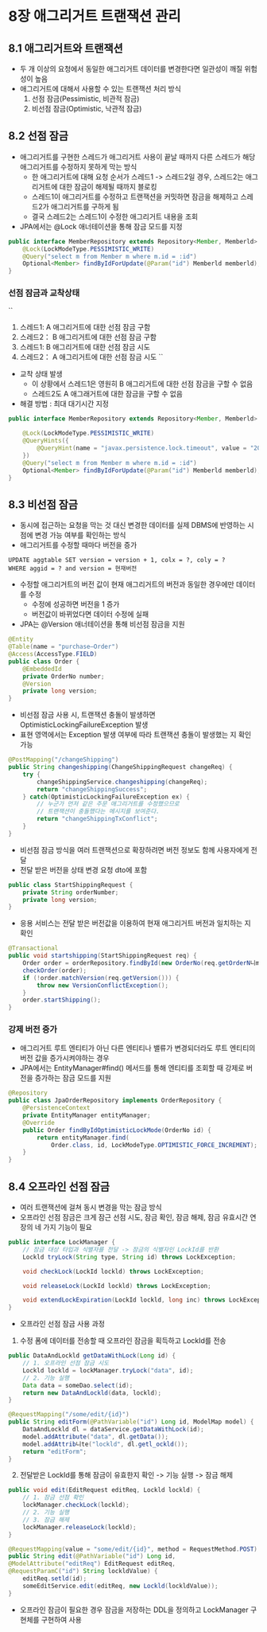 # 8장 애그리거트 트랜잭션 관리

## 8.1 애그리거트와 트랜잭션
- 두 개 이상의 요청에서 동일한 애그리거트 데이터를 변경한다면 일관성이 깨질 위험성이 높음
- 애그리거트에 대해서 사용할 수 있는 트랜잭션 처리 방식
  1. 선점 잠금(Pessimistic, 비관적 잠금)
  2. 비선점 잠금(Optimistic, 낙관적 잠금)
  
## 8.2 선점 잠금
- 애그리거트를 구현한 스레드가 애그리거트 사용이 끝날 때까지 다른 스레드가 해당 애그리거트를 수정하지 못하게 막는 방식
    - 한 애그리거트에 대해 요청 순서가 스레드1 -> 스레드2일 경우, 스레드2는 애그리거트에 대한 잠금이 해제될 때까지 블로킹
    - 스레드1이 애그리거트를 수정하고 트랜잭션을 커밋하면 잠금을 해제하고 스레드2가 애그리거트를 구하게 됨
    - 결국 스레드2는 스레드1이 수정한 애그리거트 내용을 조회
- JPA에서는 @Lock 애너테이션을 통해 잠금 모드를 지정
```java
public interface MemberRepository extends Repository<Member, Memberld> {
    @Lock(LockModeType.PESSIMISTIC_WRITE)
    @Query("select m from Member m where m.id = :id")
    Optional<Member> findByIdForUpdate(@Param("id") Memberld memberld);
}
```

### 선점 잠금과 교착상태
``
1. 스레드1: A 애그리거트에 대한 선점 잠금 구함
2. 스레드2： B 애그리거트에 대한 선점 잠금 구함
3. 스레드1: B 애그리거트에 대한 선점 잠금 시도
4. 스레드2： A 애그리거트에 대한 선점 잠금 시도
``
- 교착 상태 발생
  - 이 상황에서 스레드1은 영원히 B 애그리거트에 대한 선점 잠금을 구할 수 없음
  - 스레드2도 A 애그래거트에 대한 잠금을 구할 수 없음
- 해결 방법 : 최대 대기시간 지정
```java
public interface MemberRepository extends Repository<Member, Memberld> {

    @Lock(LockModeType.PESSIMISTIC_WRITE)
    @QueryHints({
        @QueryHint(name = "javax.persistence.lock.timeout", value = "2000")
    })
    @Query("select m from Member m where m.id = :id")
    Optional<Member> findByIdForUpdate(@Param("id") Memberld memberld);
}
```

## 8.3 비선점 잠금
- 동시에 접근하는 요청을 막는 것 대신 변경한 데이터를 실제 DBMS에 반영하는 시점에 변경 가능 여부를 확인하는 방식
- 애그리거트를 수정할 때마다 버전을 증가
```
UPDATE aggtable SET version = version + 1, colx = ?, coly = ?
WHERE aggid = ? and version = 현재버전
```
- 수정할 애그리거트의 버전 값이 현재 애그리거트의 버전과 동일한 경우에만 데이터를 수정
  - 수정에 성공하면 버전을 1 증가
  - 버전값이 바뀌었다면 데이터 수정에 실패
- JPA는 @Version 애너테이션을 통해 비선점 잠금을 지원
```java
@Entity
@Table(name = "purchase—Order")
@Access(AccessType.FIELD)
public class Order {
    @EmbeddedId
    private OrderNo number;
    @Version
    private long version;
}
```
- 비선점 잠금 사용 시, 트랜잭션 충돌이 발생하면 OptimisticLockingFailureException 발생
- 표현 영역에서는 Exception 발생 여부에 따라 트랜잭션 충돌이 발생했는 지 확인 가능
```java
@PostMapping("/changeShipping")
public String changeshipping(ChangeShippingRequest changeReq) {
    try {
        changeShippingService.changeshipping(changeReq);
        return "changeShippingSuccess";
    } catch(OptimisticLockingFailureException ex) {
        // 누군가 먼저 같은 주문 애그리거트를 수정했으므로
        // 트랜잭션이 충돌했다는 메시지를 보여준다.
        return "changeShippingTxConflict";
    }
}

```
- 비선점 잠금 방식을 여러 트랜잭션으로 확장하려면 버전 정보도 함께 사용자에게 전달
- 전달 받은 버전을 상태 변경 요청 dto에 포함
```java
public class StartShippingRequest {
    private String orderNumber;
    private long version;
}
```
- 응용 서비스는 전달 받은 버전값을 이용하여 현재 애그리거트 버전과 일치하는 지 확인
```java
@Transactional
public void startshipping(StartShippingRequest req) {
    Order order = orderRepository.findById(new OrderNo(req.getOrderN니mber()));
    checkOrder(order);
    if (!order.matchVersion(req.getVersion())) {
        throw new VersionConflictException();
    }
    order.startShipping();
}
```

### 강제 버전 증가
- 애그리거트 루트 엔티티가 아닌 다른 엔티티나 밸류가 변경되더라도 루트 엔티티의 버전 값을 증가시켜야하는 경우
- JPA에서는 EntityManager#find() 메서드를 통해 엔티티를 조회할 때 강제로 버전을 증가하는 잠금 모드를 지원
```java
@Repository
public class JpaOrderRepository implements OrderRepository {
    @PersistenceContext
    private EntityManager entityManager;
    @Override
    public Order findByIdOptimisticLockMode(OrderNo id) {
        return entityManager.find(
            Order.class, id, LockModeType.OPTIMISTIC_FORCE_INCREMENT);
    }
}
```
## 8.4 오프라인 선점 잠금
- 여러 트랜잭션에 걸쳐 동시 변경을 막는 잠금 방식
- 오프라인 선점 잠금은 크게 잠근 선점 시도, 잠금 확인, 잠금 해제, 잠금 유효시간 연장의 네 가지 기능이 필요
```java
public interface LockManager {
    // 잠금 대상 타입과 식별자를 전달 -> 잠금의 식별자인 LockId를 반환
    Lockld tryLock(String type, String id) throws LockException;

    void checkLock(LockId lockld) throws LockException;

    void releaseLock(LockId lockld) throws LockException;

    void extendLockExpiration(LockId lockld, long inc) throws LockException;
}
```
- 오프라인 선점 잠금 사용 과정
1. 수정 폼에 데이터를 전송할 때 오프라인 잠금을 획득하고 LockId를 전송
```java
public DataAndLockld getDataWithLock(Long id) {
    // 1. 오프라인 선점 잠금 시도
    Lockld lockld = lockManager.tryLock("data", id);
    // 2. 기능 실행
    Data data = someDao.select(id);
    return new DataAndLockld(data, lockld);
}

@RequestMapping("/some/edit/{id}")
public String editForm(@PathVariable("id") Long id, ModelMap model) {
    DataAndLockld dl = dataService.getDataWithLock(id);
    model.addAttribute("data", dl.getData());
    model.addAttrib니te("lockld", dl.getl_ockld());
    return "editForm";
}
```
2. 전달받은 LockId를 통해 잠금이 유효한지 확인 -> 기능 실행 -> 잠금 해제
```java
public void edit(EditRequest editReq, Lockld lockld) {
    // 1. 잠금 선점 확인
    lockManager.checkLock(lockld);
    // 2. 기능 실행
    // 3. 잠금 해제
    lockManager.releaseLock(lockld);
}

@RequestMapping(value = "some/edit/{id}", method = RequestMethod.POST)
public String edit(@PathVariable("id") Long id,
@ModelAttribute("editReq") EditRequest editReq,
@RequestParamC("id") String lockldValue) {
    editReq.setld(id);
    someEditService.edit(editReq, new Lockld(lockldValue));
}
```

- 오프라인 잠금이 필요한 경우 잠금을 저장하는 DDL을 정의하고 LockManager 구현체를 구현하여 사용
